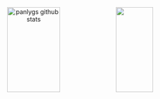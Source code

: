 
<div align="center">  
  <img width="49%" height="195px" src="https://github-readme-stats.vercel.app/api?username=Panlyg&show_icons=true&count_private=true&hide_border=true&title_color=00bfbf&icon_color=00bfbf&text_color=c9d1d9&bg_color=0d1117" alt="panlygs github stats" /> 
  <img width="41%" height="195px" src="https://github-readme-stats.vercel.app/api/top-langs/?username=Panlyg&layout=compact&hide_border=true&title_color=00bfbf&text_color=00bfbf&bg_color=0d1117" />
</div>
